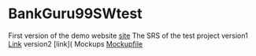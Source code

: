 # BankGuru99SWtest
First version of the demo website
[site](http://demo.guru99.com/V1/)
The SRS of the test project
version1 [Link](https://docs.google.com/document/d/1rPW5DV82VJT6vtA1VDSrfxaCBuAduxW0zb1yfTh_VMk/edit)
version2 [link](
Mockups [Mockupfile](https://docs.google.com/document/d/1RKYNeBlfNDLghH1C4YTWRxX_UXeNJTQ8O0KmaqWcSLY/edit)
